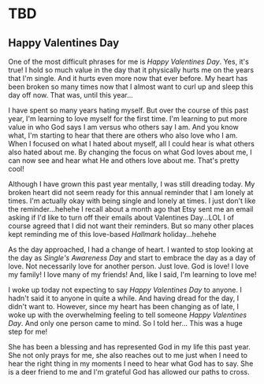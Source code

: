 # TBD

## Happy Valentines Day

One of the most difficult phrases for me is *Happy Valentines Day*. Yes, it's true! I hold so much value in the day that it physically hurts me on the years that I'm single. And it hurts even more now that ever before. My heart has been broken so many times now that I almost want to curl up and sleep this day off now. That was, until this year...

I have spent so many years hating myself. But over the course of this past year, I'm learning to love myself for the first time. I'm learning to put more value in who God says I am versus who others say I am. And you know what, I'm starting to hear that there are others who also love who I am. When I focused on what I hated about myself, all I could hear is what others also hated about me. By changing the focus on what God loves about me, I can now see and hear what He and others love about me. That's pretty cool!

Although I have grown this past year mentally, I was still dreading today. My broken heart did not seem ready for this annual reminder that I am lonely at times. I'm actually okay with being single and lonely at times. I just don't like the reminder...hehehe I recall about a month ago that Etsy sent me an email asking if I'd like to turn off their emails about Valentines Day...LOL I of course agreed that I did not want their reminders. But so many other places kept reminding me of this love-based *Hallmark* holiday...hehehe

As the day approached, I had a change of heart. I wanted to stop looking at the day as *Single's Awareness Day* and start to embrace the day as a day of love. Not necessarily love for another person. Just love. God is love! I love my family! I love many of my friends! And, like I said, I'm learning to love me!

I woke up today not expecting to say *Happy Valentines Day* to anyone. I hadn't said it to anyone in quite a while. And having dread for the day, I didn't want to. However, since my heart has been changing as of late, I woke up with the overwhelming feeling to tell someone *Happy Valentines Day*. And only one person came to mind. So I told her... This was a huge step for me!

She has been a blessing and has represented God in my life this past year. She not only prays for me, she also reaches out to me just when I need to hear the right thing in my moments I need to hear what God has to say. She is a deer friend to me and I'm grateful God has allowed our paths to cross.

